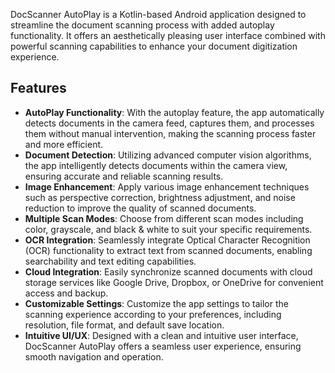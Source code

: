 DocScanner AutoPlay is a Kotlin-based Android application designed to streamline the document scanning process with added autoplay functionality. It offers an aesthetically pleasing user interface combined with powerful scanning capabilities to enhance your document digitization experience.
## Features
- **AutoPlay Functionality**: With the autoplay feature, the app automatically detects documents in the camera feed, captures them, and processes them without manual intervention, making the scanning process faster and more efficient.
- **Document Detection**: Utilizing advanced computer vision algorithms, the app intelligently detects documents within the camera view, ensuring accurate and reliable scanning results.
- **Image Enhancement**: Apply various image enhancement techniques such as perspective correction, brightness adjustment, and noise reduction to improve the quality of scanned documents.
- **Multiple Scan Modes**: Choose from different scan modes including color, grayscale, and black & white to suit your specific requirements.
- **OCR Integration**: Seamlessly integrate Optical Character Recognition (OCR) functionality to extract text from scanned documents, enabling searchability and text editing capabilities.
- **Cloud Integration**: Easily synchronize scanned documents with cloud storage services like Google Drive, Dropbox, or OneDrive for convenient access and backup.
- **Customizable Settings**: Customize the app settings to tailor the scanning experience according to your preferences, including resolution, file format, and default save location.
- **Intuitive UI/UX**: Designed with a clean and intuitive user interface, DocScanner AutoPlay offers a seamless user experience, ensuring smooth navigation and operation.
